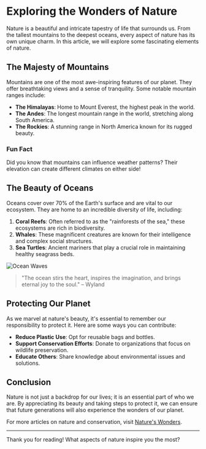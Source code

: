 # Exploring the Wonders of Nature

Nature is a beautiful and intricate tapestry of life that surrounds us. From the tallest mountains to the deepest oceans, every aspect of nature has its own unique charm. In this article, we will explore some fascinating elements of nature.

## The Majesty of Mountains

Mountains are one of the most awe-inspiring features of our planet. They offer breathtaking views and a sense of tranquility. Some notable mountain ranges include:

- **The Himalayas**: Home to Mount Everest, the highest peak in the world.
- **The Andes**: The longest mountain range in the world, stretching along South America.
- **The Rockies**: A stunning range in North America known for its rugged beauty.

### Fun Fact

Did you know that mountains can influence weather patterns? Their elevation can create different climates on either side!

## The Beauty of Oceans

Oceans cover over 70% of the Earth's surface and are vital to our ecosystem. They are home to an incredible diversity of life, including:

1. **Coral Reefs**: Often referred to as the "rainforests of the sea," these ecosystems are rich in biodiversity.
2. **Whales**: These magnificent creatures are known for their intelligence and complex social structures.
3. **Sea Turtles**: Ancient mariners that play a crucial role in maintaining healthy seagrass beds.

![Ocean Waves](/blog/test-blog/assets/meAtSac.jpg)

> "The ocean stirs the heart, inspires the imagination, and brings eternal joy to the soul." – Wyland

## Protecting Our Planet

As we marvel at nature's beauty, it's essential to remember our responsibility to protect it. Here are some ways you can contribute:

- **Reduce Plastic Use**: Opt for reusable bags and bottles.
- **Support Conservation Efforts**: Donate to organizations that focus on wildlife preservation.
- **Educate Others**: Share knowledge about environmental issues and solutions.

## Conclusion

Nature is not just a backdrop for our lives; it is an essential part of who we are. By appreciating its beauty and taking steps to protect it, we can ensure that future generations will also experience the wonders of our planet.

For more articles on nature and conservation, visit [Nature's Wonders](https://example.com/natures-wonders).

---

Thank you for reading! What aspects of nature inspire you the most?
